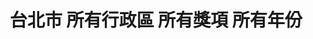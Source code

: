 ---
title: "台北市 所有行政區 所有獎項 所有年份"
keywords:
  - 美食競賽
  - 台灣美食
  - 美食精選
datePublished: "2025-06-30"
dateModified: "2025-07-01"
city: "台北市"
district: "所有行政區"
award: "所有獎項"
year: "所有年份"
page: 13
count: 234

restaurants:
  - name: "冠宸食館"
    city: "台北市"
    district: "北投區"
    address: "台北市北投區竹子湖路67號"
    phone: "0228626408"
    geo: "25.17632351804717, 121.53966463406918"
    google_map: "https://maps.app.goo.gl/Xna1Z1L18DP3xckM8"
    footinder: "https://footinder.com.tw/%E5%8F%B0%E5%8C%97%E5%B8%82%E5%8C%97%E6%8A%95%E5%8D%80/8051/"
    official: ""
    award:
    - name: "500盤"
      year: "2024"
  - name: "國賓中餐廳"
    city: "台北市"
    district: "中山區"
    address: "台北市中山區遼寧街177號2F"
    phone: "0225362370"
    geo: "25.0531219399139, 121.54218040311758"
    google_map: "https://maps.app.goo.gl/KHzp5ADf4X7zmeYY6"
    footinder: "https://footinder.com.tw/%E5%8F%B0%E5%8C%97%E5%B8%82%E4%B8%AD%E5%B1%B1%E5%8D%80/57/"
    official: "https://www.ambassador-hotels.com/tc/taipei/dining/szechuan-court#story"
    award:
    - name: "500盤"
      year: "2024"
  - name: "格格的幸福廚房"
    city: "台北市"
    district: "大安區"
    address: "台北市大安區建國南路一段160號2樓"
    phone: "0226436306"
    geo: "25.04114358656872, 121.53688398031335"
    google_map: "https://maps.app.goo.gl/vgkzfJpqDrDH832fA"
    footinder: "https://footinder.com.tw/%e5%8f%b0%e5%8c%97%e5%b8%82%e5%a4%a7%e5%ae%89%e5%8d%80/362140/"
    official: "https://www.facebook.com/culinaryarts2017/"
    award:
    - name: "500盤"
      year: "2024"
  - name: "空盤 komboi"
    city: "台北市"
    district: "大安區"
    address: "台北市大安區敦化南路一段270巷28號-8號"
    phone: "0287720372"
    geo: "25.038922335697148, 121.54677454211945"
    google_map: "https://maps.app.goo.gl/vHQVDUAG4B4r3qJL7"
    footinder: "https://footinder.com.tw/%E5%8F%B0%E5%8C%97%E5%B8%82%E5%A4%A7%E5%AE%89%E5%8D%80/8683/"
    official: "https://www.instagram.com/komboi_taipei/"
    award:
    - name: "500盤"
      year: "2024"
  - name: "漢來名人坊"
    city: "台北市"
    district: "信義區"
    address: "台北市信義區基隆路一段333號34樓"
    phone: "0227232938"
    geo: "25.034408673671145, 121.56122814947172"
    google_map: "https://maps.app.goo.gl/G6gFQewFMnKDhCsSA"
    footinder: "https://footinder.com.tw/%E5%8F%B0%E5%8C%97%E5%B8%82/9094/"
    official: "https://www.hilai-foods.com/brand-content/7#branch-5/celebrity-cuisine"
    award:
    - name: "500盤"
      year: "2024"
  - name: "花娘小廚"
    city: "台北市"
    district: "松山區"
    address: "台北市松山區敦化北路165巷9號1樓"
    phone: "0227184469"
    geo: "25.05484497551117, 121.55056568896391"
    google_map: "https://maps.app.goo.gl/K5nT32WX1pQgXSCdA"
    footinder: "https://footinder.com.tw/%e5%8f%b0%e5%8c%97%e5%b8%82%e6%9d%be%e5%b1%b1%e5%8d%80/33049/"
    official: "https://www.facebook.com/p/%E8%8A%B1%E5%A8%98%E5%B0%8F%E9%A4%A8-100063747175185/"
    award:
    - name: "500盤"
      year: "2024"
  - name: "磺溪小鎮"
    city: "台北市"
    district: "北投區"
    address: "台北市北投區石牌路二段360號"
    phone: "0228731235"
    geo: "25.123408565424207, 121.5254254583324"
    google_map: "https://maps.app.goo.gl/S133WamZSotEy5g98"
    footinder: "https://footinder.com.tw/%E5%8F%B0%E5%8C%97%E5%B8%82%E5%8C%97%E6%8A%95%E5%8D%80/7824/"
    official: "https://www.facebook.com/SulfurCreekTown/"
    award:
    - name: "500盤"
      year: "2024"
  - name: "皇膳餐廳"
    city: "台北市"
    district: "中正區"
    address: "台北市中正區仁愛路二段48號"
    phone: "0223960682"
    geo: "25.03803484707546, 121.52800467132023"
    google_map: "https://maps.app.goo.gl/hmS9RsxCCea4iwmy9"
    footinder: "https://footinder.com.tw/%E5%8F%B0%E5%8C%97%E5%B8%82%E4%B8%AD%E6%AD%A3%E5%8D%80/80/"
    official: "https://www.royal-restaurant.com.tw/"
    award:
    - name: "500盤"
      year: "2024"
  - name: "琥珀割烹 Kohaku"
    city: "台北市"
    district: "信義區"
    address: "台北市信義區逸仙路32巷15號1樓"
    phone: "0287863320"
    geo: "25.039912582914482, 121.5627165502999"
    google_map: "https://maps.app.goo.gl/JLfFhzJ3cLJhZphr5"
    footinder: "https://footinder.com.tw/%e5%8f%b0%e5%8c%97%e5%b8%82%e4%bf%a1%e7%be%a9%e5%8d%80/362142/"
    official: "https://www.instagram.com/kohaku.tw"
    award:
    - name: "500盤"
      year: "2024"
---